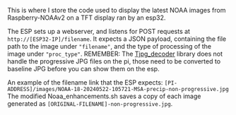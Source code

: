 This is where I store the code used to display the latest NOAA images from Raspberry-NOAAv2 on a TFT display ran by an esp32.

The ESP sets up a webserver, and listens for POST requests at `http://[ESP32-IP]/filename`. It expects a JSON payload, containing the file path to the image under `"filename"`, and the type of processing of the image under `"proc_type"`.
REMEMBER: The [Tjpg_decoder](https://github.com/Bodmer/TJpg_Decoder) library does not handle the progressive JPG files on the pi, those need to be converted to baseline JPG before you can show them on the esp. 

An example of the filename link that the ESP expects: 
`[PI-ADDRESS]/images/NOAA-18-20240522-105721-MSA-precip-non-progressive.jpg`
The modified Noaa_enhancements.sh saves a copy of each image generated as `[ORIGINAL-FILENAME]-non-progressive.jpg`.
